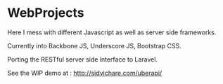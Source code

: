 WebProjects
===========

Here I mess with different Javascript as well as server side frameworks.

Currently into Backbone JS, Underscore JS, Bootstrap CSS.

Porting the RESTful server side interface to Laravel.

See the WIP demo at : http://sidvichare.com/uberapi/
